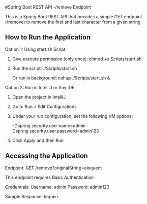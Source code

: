 
#Spring Boot REST API -/remove Endpoint

This is a Spring Boot REST API that provides a simple GET endpoint (/remove)
to remove the first and last character from a given string.

## How to Run the Application

Option 1: Using start.sh Script

1. Give execute permission (only once):
   chmod +x Scripts/start.sh

2. Run the script:
   ./Scripts/start.sh

   Or run in background:
   nohup ./Scripts/start.sh &

Option 2: Run in IntelliJ or Any IDE

1. Open the project in IntelliJ
2. Go to Run > Edit Configurations
3. Under your run configuration, set the following VM options:

   -Dspring.security.user.name=admin -Dspring.security.user.password=admin123

4. Click Apply and then Run

## Accessing the Application

Endpoint:
GET /remove?originalString=eloquent

This endpoint requires Basic Authentication.

Credentials:
Username: admin
Password: admin123

Sample Response:
loquen






